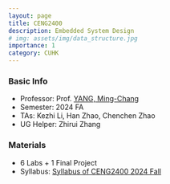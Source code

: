 ```yaml
---
layout: page
title: CENG2400
description: Embedded System Design
# img: assets/img/data_structure.jpg
importance: 1
category: CUHK
---
```


### Basic Info
- Professor: Prof. [YANG, Ming-Chang](https://www.cse.cuhk.edu.hk/~mcyang/)
- Semester: 2024 FA
- TAs: Kezhi Li, Han Zhao, Chenchen Zhao
- UG Helper: Zhirui Zhang

### Materials
- 6 Labs + 1 Final Project
- Syllabus: <a href="/assets/pdf/ceng2400/Lec0_Course_Information.pdf">Syllabus of CENG2400 2024 Fall</a>
